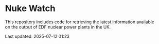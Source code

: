 # Nuke Watch

This repository includes code for retrieving the latest information available on the output of EDF nuclear power plants in the UK.

Last updated: 2025-07-12 01:23